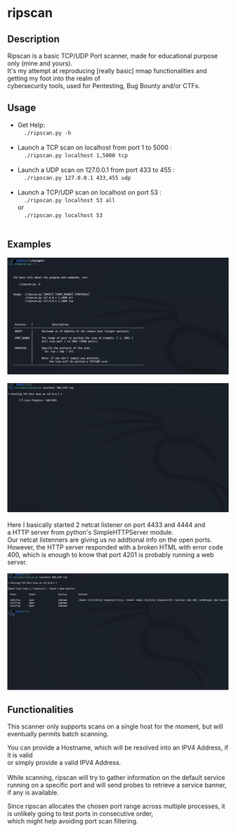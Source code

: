 # ripscan

## Description

Ripscan is a basic TCP/UDP Port scanner, made for educational purpose only (mine and yours).<br>
It's my attempt at reproducing [really basic] nmap functionalities and getting my foot into
the realm of <br>cybersecurity tools, used for Pentesting, Bug Bounty and/or CTFs.

## Usage

- Get Help: <br>
  &emsp;`./ripscan.py -h`<br><br>
- Launch a TCP scan on localhost from port 1 to 5000 : <br>
  &emsp;`./ripscan.py localhost 1,5000 tcp`<br><br>
- Launch a UDP scan on 127.0.0.1 from port 433 to 455 : <br>
  &emsp;`./ripscan.py 127.0.0.1 433,455 udp`<br><br>
- Launch a TCP/UDP scan on localhost on port 53 : <br>
  &emsp;`./ripscan.py localhost 53 all`<br> or <br>&emsp;`./ripscan.py localhost 53`<br><br>

## Examples

![Example 1](img/scanH.png) <br><br>
![Example 2](img/scanS.png) <br><br>
Here I basically started 2 netcat listener on port 4433 and 4444 and<br>a HTTP server from python's SimpleHTTPServer module.<br>
Our netcat listenners are giving us no addtional info on the open ports.<br>
However, the HTTP server responded with a broken HTML with error code 400, which is enough to know that port 4201 is probably running a web server.<br><br>
![Example 3](img/scanE.png) <br>

## Functionalities

This scanner only supports scans on a single host for the moment,
but will eventually permits batch scanning.

You can provide a Hostname, which will be resolved into an IPV4 Address, if it is valid<br>
or simply provide a valid IPV4 Address.<br><br>
While scanning, ripscan will try to gather information on the default service running on a specific port
and will send probes to retrieve a service banner, if any is available.

Since ripscan allocates the chosen port range across multiple processes, it is unlikely going to test ports in consecutive order,<br>which might help avoiding port scan filtering.
